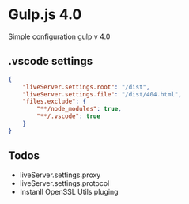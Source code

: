 # Gulp.js 4.0

Simple configuration gulp v 4.0

## .vscode settings

```json
{
    "liveServer.settings.root": "/dist",
    "liveServer.settings.file": "/dist/404.html",
    "files.exclude": {
        "**/node_modules": true,
        "**/.vscode": true
    }
}
```

## Todos

-   liveServer.settings.proxy
-   liveServer.settings.protocol
-   Instanll OpenSSL Utils pluging
